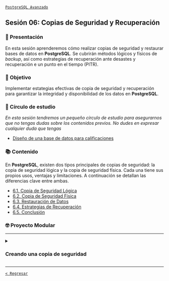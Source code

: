 [`PostgreSQL Avanzado`](../README.md)

## Sesión 06: Copias de Seguridad y Recuperación

### 🌿 Presentación 

En esta sesión aprenderemos cómo realizar copias de seguridad y restaurar bases de datos en **PostgreSQL**. Se cubrirán métodos lógicos y físicos de *backup*, así como estrategias de recuperación ante desastes y recuperación e un punto en el tiempo (PITR).

### 🎯 Objetivo

Implementar estategias efectivas de copia de seguridad y recuperación para garantizar la integridad y disponibilidad de los datos en **PostgreSQL**.

### 🧠 Círculo de estudio

*En esta sesión tendremos un pequeño círculo de estudio para asegurarnos que no tengas dudas sobre los contenidos previos. No dudes en expresar cualquier duda que tengas*

- [Diseño de una base de datos para calificaciones](circulo_estudio/README.md)

### 📚 Contenido

En **PostgreSQL**, existen dos tipos principales de copias de seguridad: la copia de seguridad lógica y la copia de seguridad física. Cada una tiene sus propios usos, ventajas y limitaciones. A continuación se detallan las diferencias clave entre ambas.

- [6.1. Copia de Seguridad Lógica](tema01/README.md)
- [6.2. Copia de Seguridad Física](tema02/README.md)
- [6.3. Restauración de Datos](tema03/ejemplo02/README.md)
- [6.4. Estrategias de Recuperación](tema04/README.md)
- [6.5. Conclusión](tema05/README.md)

### 🤓 Proyecto Modular

---

<details><summary><h3>Creando una copia de seguridad</h3></summary>
<br/>

Con el fin de que puedas poner todo tu conocimiento en práctica a lo largo de este módulo se realizarán distintas actividades que te permitirán ir construyendo un proyecto de manera progresiva y de manera guiada por los expertos. Este proyecto será el entregable final de todo del módulo y se dividirá en las siguientes etapas:

- [x] Creación de un repositorio   
- [x] Obtención de datos   
- [x] Configuración del entorno SQL   
- [x] Diseño de la base de datos
- [x] Gestión de usuarios
- [ ] Creando una copia de seguridad
- [ ] Optimizando consultas
- [ ] Preparando un proceso de réplica y alta disponibilidad
- [ ] Preparando el monitoreo
- [ ] Migración de datos
- [ ] Presentación del proyecto

---
 
#### :dart: Avance del Proyecto 6/10: Creando una copia de seguridad

##### Actividad

⏰ Tiempo estimado: *60 minutos*

1. **Utilizar pg_dump para crear una copia de seguridad**:

  - Ejecuta pg_dump para crear un backups de la base de datos.

2. **Guardar el archivo de copia de seguridad en la carpeta `backup`**:

  - Asegúrate de que la carpeta `backup` esté en tu repositorio.

**Ejemplo**:

```sh
pg_dump -U postgres proyecto_db > backup/proyecto_db_backup.sql
```

</details>

---

[`< Regresar`](../README.md)
